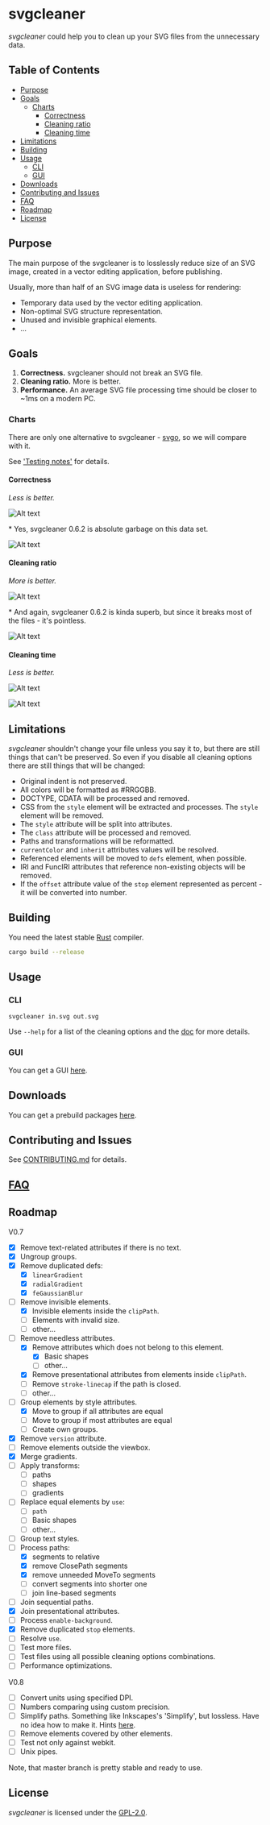 # svgcleaner

*svgcleaner* could help you to clean up your SVG files from the unnecessary data.

## Table of Contents

  * [Purpose](#purpose)
  * [Goals](#goals)
    * [Charts](#charts)
      * [Correctness](#correctness)
      * [Cleaning ratio](#cleaning-ratio)
      * [Cleaning time](#cleaning-time)
  * [Limitations](#limitations)
  * [Building](#building)
  * [Usage](#usage)
    * [CLI](#cli)
    * [GUI](#gui)
  * [Downloads](#downloads)
  * [Contributing and Issues](#contributing-and-issues)
  * [FAQ](#faq)
  * [Roadmap](#roadmap)
  * [License](#license)

## Purpose

The main purpose of the svgcleaner is to losslessly reduce size of an SVG image, created in a
vector editing application, before publishing.

Usually, more than half of an SVG image data is useless for rendering:
- Temporary data used by the vector editing application.
- Non-optimal SVG structure representation.
- Unused and invisible graphical elements.
- ...

## Goals

1. **Correctness.** svgcleaner should not break an SVG file.
1. **Cleaning ratio.** More is better.
1. **Performance.** An average SVG file processing time should be closer to ~1ms on a modern PC.

### Charts

There are only one alternative to svgcleaner - [svgo](https://github.com/svg/svgo),
so we will compare with it.

See ['Testing notes'](docs/testing_notes.rst) for details.

#### Correctness

*Less is better.*

![Alt text](https://cdn.rawgit.com/RazrFalcon/svgcleaner/v0.6.91/docs/images/correctness_chart_W3C_SVG_11_TestSuite.svg)

\* Yes, svgcleaner 0.6.2 is absolute garbage on this data set.

![Alt text](https://cdn.rawgit.com/RazrFalcon/svgcleaner/v0.6.91/docs/images/correctness_chart_oxygen.svg)

#### Cleaning ratio

*More is better.*

![Alt text](https://cdn.rawgit.com/RazrFalcon/svgcleaner/v0.6.91/docs/images/ratio_chart_W3C_SVG_11_TestSuite.svg)

\* And again, svgcleaner 0.6.2 is kinda superb, but since it breaks most
of the files - it's pointless.

![Alt text](https://cdn.rawgit.com/RazrFalcon/svgcleaner/v0.6.91/docs/images/ratio_chart_oxygen.svg)

#### Cleaning time

*Less is better.*

![Alt text](https://cdn.rawgit.com/RazrFalcon/svgcleaner/v0.6.91/docs/images/performance_chart_W3C_SVG_11_TestSuite.svg)

![Alt text](https://cdn.rawgit.com/RazrFalcon/svgcleaner/v0.6.91/docs/images/performance_chart_oxygen.svg)

## Limitations

*svgcleaner* shouldn't change your file unless you say it to, but there are still
things that can't be preserved. So even if you disable all cleaning options there are still things
that will be changed:

- Original indent is not preserved.
- All colors will be formatted as #RRGGBB.
- DOCTYPE, CDATA will be processed and removed.
- CSS from the `style` element will be extracted and processes. The `style` element will be removed.
- The `style` attribute will be split into attributes.
- The `class` attribute will be processed and removed.
- Paths and transformations will be reformatted.
- `currentColor` and `inherit` attributes values will be resolved.
- Referenced elements will be moved to `defs` element, when possible.
- IRI and FuncIRI attributes that reference non-existing objects will be removed.
- If the `offset` attribute value of the `stop` element represented as percent - it will be
  converted into number.

## Building

You need the latest stable [Rust](https://www.rust-lang.org/) compiler.

```bash
cargo build --release
```

## Usage

### CLI

```
svgcleaner in.svg out.svg
```

Use `--help` for a list of the cleaning options and the [doc](docs/svgcleaner.rst) for more details.

### GUI

You can get a GUI [here](https://github.com/RazrFalcon/svgcleaner-gui).

## Downloads

You can get a prebuild packages [here](https://github.com/RazrFalcon/svgcleaner-gui/releases).

## Contributing and Issues

See [CONTRIBUTING.md](CONTRIBUTING.md) for details.

## [FAQ](FAQ.md)

## Roadmap
V0.7
 - [x] Remove text-related attributes if there is no text.
 - [x] Ungroup groups.
 - [x] Remove duplicated defs:
   - [x] `linearGradient`
   - [x] `radialGradient`
   - [x] `feGaussianBlur`
 - [ ] Remove invisible elements.
   - [x] Invisible elements inside the `clipPath`.
   - [ ] Elements with invalid size.
   - [ ] other...
 - [ ] Remove needless attributes.
   - [x] Remove attributes which does not belong to this element.
     - [x] Basic shapes
     - [ ] other...
   - [x] Remove presentational attributes from elements inside `clipPath`.
   - [ ] Remove `stroke-linecap` if the path is closed.
   - [ ] other...
 - [ ] Group elements by style attributes.
   - [x] Move to group if all attributes are equal
   - [ ] Move to group if most attributes are equal
   - [ ] Create own groups.
 - [x] Remove `version` attribute.
 - [ ] Remove elements outside the viewbox.
 - [x] Merge gradients.
 - [ ] Apply transforms:
   - [ ] paths
   - [ ] shapes
   - [ ] gradients
 - [ ] Replace equal elements by `use`:
   - [ ] `path`
   - [ ] Basic shapes
   - [ ] other...
 - [ ] Group text styles.
 - [ ] Process paths:
    - [x] segments to relative
    - [x] remove ClosePath segments
    - [x] remove unneeded MoveTo segments
    - [ ] convert segments into shorter one
    - [ ] join line-based segments
 - [ ] Join sequential paths.
 - [x] Join presentational attributes.
 - [ ] Process `enable-background`.
 - [x] Remove duplicated `stop` elements.
 - [ ] Resolve `use`.
 - [ ] Test more files.
 - [ ] Test files using all possible cleaning options combinations.
 - [ ] Performance optimizations.

V0.8
 - [ ] Convert units using specified DPI.
 - [ ] Numbers comparing using custom precision.
 - [ ] Simplify paths. Something like Inkscapes's 'Simplify', but lossless.
       Have no idea how to make it. Hints [here](https://pomax.github.io/bezierinfo/#bsplines).
 - [ ] Remove elements covered by other elements.
 - [ ] Test not only against webkit.
 - [ ] Unix pipes.

Note, that master branch is pretty stable and ready to use.

## License

*svgcleaner* is licensed under the [GPL-2.0](https://www.gnu.org/licenses/old-licenses/gpl-2.0.en.html).
